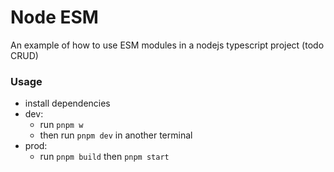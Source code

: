 # Node ESM

An example of how to use ESM modules in a nodejs typescript project (todo CRUD)

### Usage

- install dependencies
- dev:
  - run `pnpm w`
  - then run `pnpm dev` in another terminal
- prod:
  - run `pnpm build` then `pnpm start`
